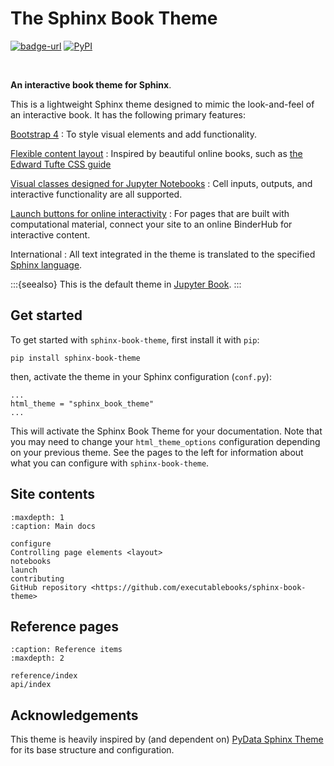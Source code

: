 # The Sphinx Book Theme

[![badge-url](https://img.shields.io/github/stars/executablebooks/sphinx-book-theme?label=github&style=social)](https://github.com/executablebooks/sphinx-book-theme)
[![PyPI][pypi-badge]][pypi-link]

<br />

**An interactive book theme for Sphinx**.

This is a lightweight Sphinx theme designed to mimic the look-and-feel of an
interactive book. It has the following primary features:

[Bootstrap 4](https://getbootstrap.com/docs/4.0/getting-started/introduction/)
: To style visual elements and add functionality.

[Flexible content layout](layout)
: Inspired by beautiful online books, such as [the Edward Tufte CSS guide](https://edwardtufte.github.io/tufte-css/)

[Visual classes designed for Jupyter Notebooks](notebooks)
: Cell inputs, outputs, and interactive functionality are all supported.

[Launch buttons for online interactivity](launch)
: For pages that are built with computational material, connect your site to an online BinderHub for interactive content.

International
: All text integrated in the theme is translated to the specified [Sphinx language](https://www.sphinx-doc.org/en/master/usage/configuration.html#confval-language).

:::{seealso}
This is the default theme in [Jupyter Book](https://jupyterbook.org).
:::

## Get started

To get started with `sphinx-book-theme`, first install it with `pip`:

```
pip install sphinx-book-theme
```

then, activate the theme in your Sphinx configuration (`conf.py`):

```
...
html_theme = "sphinx_book_theme"
...
```

This will activate the Sphinx Book Theme for your documentation. Note that you may
need to change your `html_theme_options` configuration depending on your previous
theme. See the pages to the left for information about what you can configure with
`sphinx-book-theme`.

## Site contents

```{toctree}
:maxdepth: 1
:caption: Main docs

configure
Controlling page elements <layout>
notebooks
launch
contributing
GitHub repository <https://github.com/executablebooks/sphinx-book-theme>
```

## Reference pages

```{toctree}
:caption: Reference items
:maxdepth: 2

reference/index
api/index
```

## Acknowledgements

This theme is heavily inspired by (and dependent on)
[PyData Sphinx Theme](https://pydata-sphinx-theme.readthedocs.io/) for its base
structure and configuration.

[pypi-badge]: https://img.shields.io/pypi/v/sphinx-book-theme.svg
[pypi-link]: https://pypi.org/project/sphinx-book-theme
